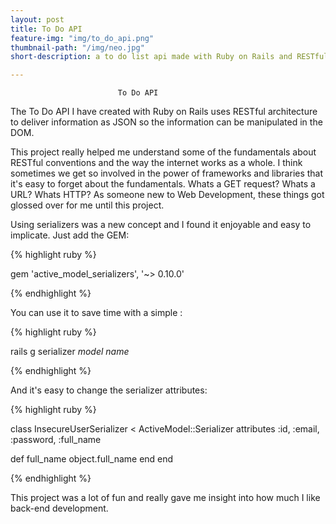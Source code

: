 ```yaml
---
layout: post
title: To Do API
feature-img: "img/to_do_api.png"
thumbnail-path: "/img/neo.jpg"
short-description: a to do list api made with Ruby on Rails and RESTful architecture.

---
```


                            To Do API

The To Do API I have created with Ruby on Rails uses RESTful architecture to deliver information as JSON so the information can be manipulated in the DOM.

This project really helped me understand some of the fundamentals about RESTful conventions and the way the internet works as a whole.  I think sometimes we get so involved in the power of frameworks and libraries that it's easy to forget about the fundamentals.  Whats a GET request?  Whats a URL?  Whats HTTP?  As someone new to Web Development, these things got glossed over for me until this project.

Using serializers was a new concept and I found it enjoyable and easy to implicate.  Just add the GEM:

{% highlight ruby %}

gem 'active_model_serializers', '~> 0.10.0'

{% endhighlight %}

You can use it to save time with a simple :

{% highlight ruby %}

rails g serializer *model name*

{% endhighlight %}

And it's easy to change the serializer attributes:

{% highlight ruby %}

class InsecureUserSerializer < ActiveModel::Serializer
  attributes :id, :email, :password, :full_name

  def full_name
    object.full_name
  end
end

{% endhighlight %}

This project was a lot of fun and really gave me insight into how much I like back-end development.
